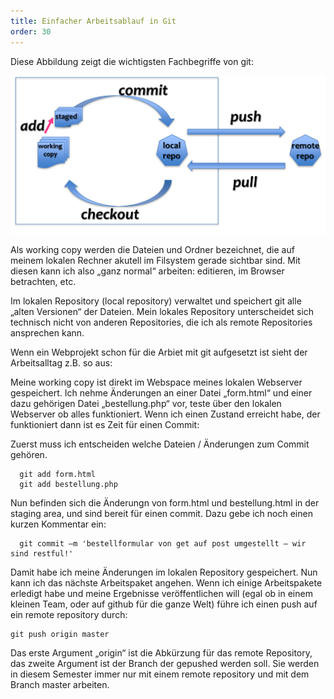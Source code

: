 ```yaml
---
title: Einfacher Arbeitsablauf in Git
order: 30
---
```


Diese Abbildung zeigt die wichtigsten Fachbegriffe von git:

![Abbildung 141: Fachbegriffe und wichtigste Aktionen mit git](/images/image356.png)

Als working copy werden die Dateien und Ordner bezeichnet, die auf meinem lokalen Rechner akutell im Filsystem gerade sichtbar sind. Mit diesen kann ich also „ganz normal“ arbeiten: editieren, im Browser betrachten, etc.

Im lokalen Repository (local repository) verwaltet und speichert git alle „alten Versionen“ der Dateien. Mein lokales Repository unterscheidet sich technisch nicht von anderen Repositories, die ich als remote Repositories ansprechen kann.

Wenn ein Webprojekt schon für die Arbiet mit git aufgesetzt ist sieht der Arbeitsalltag z.B. so aus:

Meine working copy ist direkt im Webspace meines lokalen Webserver gespeichert.  Ich nehme Änderungen an einer Datei „form.html“ und einer dazu gehörigen Datei „bestellung.php“ vor, teste über den lokalen Webserver ob alles  funktioniert. Wenn ich einen Zustand erreicht habe, der funktioniert dann ist es Zeit für einen Commit:

Zuerst muss ich entscheiden welche Dateien / Änderungen zum Commit gehören. 

      git add form.html
      git add bestellung.php

Nun befinden sich die Änderungn von form.html und bestellung.html in der staging area, und sind bereit für einen commit. Dazu gebe ich noch einen kurzen Kommentar ein:

      git commit –m 'bestellformular von get auf post umgestellt – wir sind restful!'

Damit habe ich meine Änderungen im lokalen Repository gespeichert. Nun kann ich das nächste Arbeitspaket angehen.  Wenn ich einige Arbeitspakete erledigt habe und meine Ergebnisse veröffentlichen will (egal ob in einem kleinen Team, oder auf github für die ganze Welt) führe ich einen push auf ein remote repository durch:

    git push origin master


Das erste Argument „origin“ ist die Abkürzung für das remote Repository, das zweite Argument ist der Branch der gepushed werden soll.  Sie werden in diesem Semester immer nur mit einem remote repository und mit dem Branch master arbeiten.

